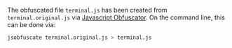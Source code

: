 The obfuscated file `terminal.js` has been created from `terminal.original.js`
via [Javascript Obfuscator](http://javascriptobfuscator.com/). On the command
line, this can be done via:
``` bash
jsobfuscate terminal.original.js > terminal.js 
```
